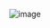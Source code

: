 ![image](https://user-images.githubusercontent.com/52845731/206395437-e175dad3-b854-4518-9660-697e94826268.png)
